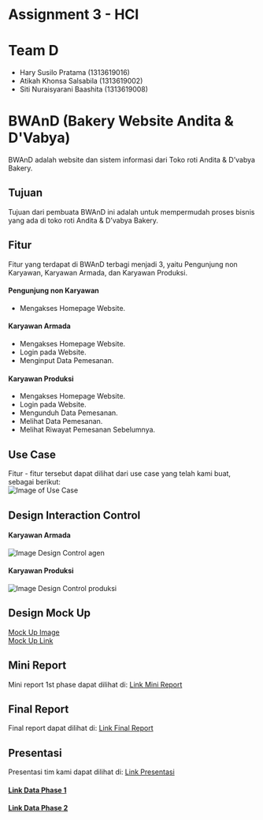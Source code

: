 # Assignment 3 - HCI

# Team D
- Hary Susilo Pratama (1313619016)
- Atikah Khonsa Salsabila (1313619002)
- Siti Nuraisyarani Baashita (1313619008)

# BWAnD (Bakery Website Andita & D'Vabya)
BWAnD adalah website dan sistem informasi dari Toko roti Andita & D’vabya Bakery.

## Tujuan
Tujuan dari pembuata BWAnD ini adalah untuk mempermudah proses bisnis yang ada di toko roti Andita & D’vabya Bakery.

## Fitur
Fitur yang terdapat di BWAnD terbagi menjadi 3, yaitu Pengunjung non Karyawan, Karyawan Armada, dan Karyawan Produksi.

#### Pengunjung non Karyawan
- Mengakses Homepage Website.

#### Karyawan Armada
- Mengakses Homepage Website.
- Login pada Website.
- Menginput Data Pemesanan.

#### Karyawan Produksi
- Mengakses Homepage Website.
- Login pada Website.
- Mengunduh Data Pemesanan.
- Melihat Data Pemesanan.
- Melihat Riwayat Pemesanan Sebelumnya.

## Use Case
Fitur - fitur tersebut dapat dilihat dari use case yang telah kami buat, sebagai berikut:<br>
![Image of Use Case](https://github.com/Nia2311/BWAnD-Bakery-Website-Andita-D-vabya-/blob/main/1st%20Phase/usecase.jpeg)

## Design Interaction Control
#### Karyawan Armada
![Image Design Control agen](https://github.com/Nia2311/BWAnD-Bakery-Website-Andita-D-vabya-/blob/main/1st%20Phase/Interaction%20Mock%20Up/interactionagen.jpeg)

#### Karyawan Produksi
![Image Design Control produksi](https://github.com/Nia2311/BWAnD-Bakery-Website-Andita-D-vabya-/blob/main/1st%20Phase/Interaction%20Mock%20Up/interactionproduksi.jpeg)

## Design Mock Up
[Mock Up Image](https://github.com/Nia2311/BWAnD-Bakery-Website-Andita-D-vabya-/tree/main/1st%20Phase/Mock%20Up%20UI)<br>
[Mock Up Link](https://github.com/Nia2311/BWAnD-Bakery-Website-Andita-D-vabya-/tree/main/1st%20Phase)

## Mini Report
Mini report 1st phase dapat dilihat di: [Link Mini Report](https://github.com/Nia2311/BWAnD-Bakery-Website-Andita-D-vabya-/blob/main/Mini%20Report/README.md)

## Final Report
Final report dapat dilihat di: [Link Final Report](https://github.com/Nia2311/BWAnD-Bakery-Website-Andita-D-vabya-/blob/main/Final%20Report/Final%20Report.pdf)

## Presentasi
Presentasi tim kami dapat dilihat di: [Link Presentasi](https://github.com/Nia2311/BWAnD-Bakery-Website-Andita-D-vabya-/tree/main/2nd%20Phase)

#### [Link Data Phase 1](https://github.com/Nia2311/BWAnD/tree/main/1st%20Phase)

#### [Link Data Phase 2](https://github.com/Nia2311/BWAnD/tree/main/2nd%20Phase)
